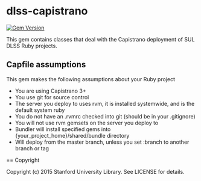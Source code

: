# dlss-capistrano

[![Gem Version](https://badge.fury.io/rb/dlss-capistrano.svg)](https://badge.fury.io/rb/dlss-capistrano)

This gem contains classes that deal with the Capistrano deployment of SUL DLSS Ruby projects.

## Capfile assumptions

This gem makes the following assumptions about your Ruby project

- You are using Capistrano 3+
- You use git for source control
- The server you deploy to uses rvm, it is installed systemwide, and is the default system ruby
- You do not have an .rvmrc checked into git (should be in your .gitignore)
- You will not use rvm gemsets on the server you deploy to
- Bundler will install specified gems into {your_project_home}/shared/bundle directory
- Will deploy from the master branch, unless you set :branch to another branch or tag


== Copyright

Copyright (c) 2015 Stanford University Library. See LICENSE for details.
